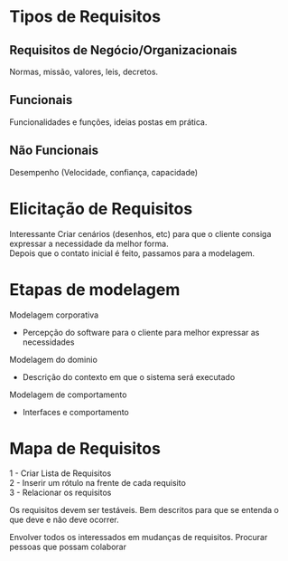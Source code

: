 # Tipos de Requisitos

## Requisitos de Negócio/Organizacionais
  Normas, missão, valores, leis, decretos.
  
## Funcionais 
  Funcionalidades e funções, ideias postas em prática.

## Não Funcionais
  Desempenho (Velocidade, confiança, capacidade)


# Elicitação de Requisitos

Interessante Criar cenários (desenhos, etc) para que o cliente consiga expressar a necessidade da melhor forma.  
Depois que o contato inicial é feito, passamos para a modelagem.

# Etapas de modelagem
Modelagem corporativa
  - Percepção do software para o cliente para melhor expressar as necessidades  

Modelagem do dominio 
  - Descrição do contexto em que o sistema será executado  

Modelagem de comportamento  
  - Interfaces e comportamento

# Mapa de Requisitos
1 - Criar Lista de Requisitos  
2 - Inserir um rótulo na frente de cada requisito  
3 - Relacionar os requisitos 

Os requisitos devem ser testáveis. Bem descritos para que se entenda o que deve e não deve ocorrer.

Envolver todos os interessados em mudanças de requisitos.
Procurar pessoas que possam colaborar